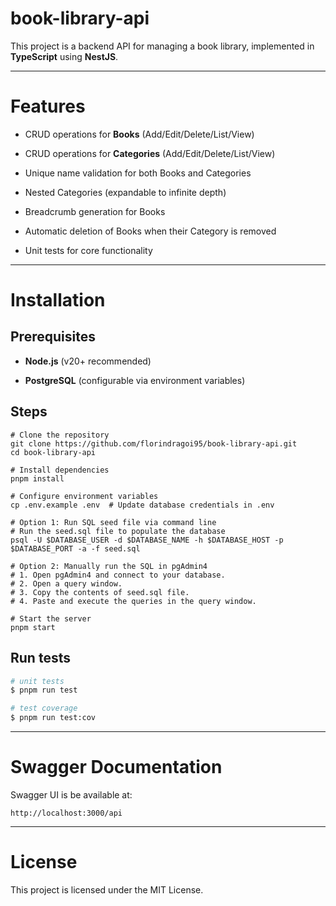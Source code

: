 # book-library-api
This project is a backend API for managing a book library, implemented in **TypeScript** using **NestJS**.

--------
# Features

*   CRUD operations for **Books** (Add/Edit/Delete/List/View)

*   CRUD operations for **Categories** (Add/Edit/Delete/List/View)

*   Unique name validation for both Books and Categories

*   Nested Categories (expandable to infinite depth)

*   Breadcrumb generation for Books

*   Automatic deletion of Books when their Category is removed

*   Unit tests for core functionality

------------

# Installation

## Prerequisites

*   **Node.js** (v20+ recommended)

*   **PostgreSQL** (configurable via environment variables)


## Steps

```aidl
# Clone the repository
git clone https://github.com/florindragoi95/book-library-api.git
cd book-library-api

# Install dependencies
pnpm install

# Configure environment variables
cp .env.example .env  # Update database credentials in .env

# Option 1: Run SQL seed file via command line
# Run the seed.sql file to populate the database
psql -U $DATABASE_USER -d $DATABASE_NAME -h $DATABASE_HOST -p $DATABASE_PORT -a -f seed.sql

# Option 2: Manually run the SQL in pgAdmin4
# 1. Open pgAdmin4 and connect to your database.
# 2. Open a query window.
# 3. Copy the contents of seed.sql file.
# 4. Paste and execute the queries in the query window.

# Start the server
pnpm start
```

## Run tests

```bash
# unit tests
$ pnpm run test

# test coverage
$ pnpm run test:cov
```

---------------------
# Swagger Documentation

Swagger UI is be available at:

```aidl
http://localhost:3000/api
```

-------
# License

This project is licensed under the MIT License.

